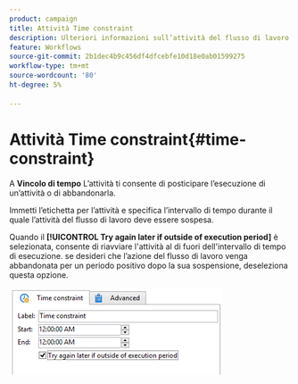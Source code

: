 ```yaml
---
product: campaign
title: Attività Time constraint
description: Ulteriori informazioni sull’attività del flusso di lavoro dei vincoli di tempo
feature: Workflows
source-git-commit: 2b1dec4b9c456df4dfcebfe10d18e0ab01599275
workflow-type: tm+mt
source-wordcount: '80'
ht-degree: 5%

---
```


# Attività Time constraint{#time-constraint}

A **Vincolo di tempo** L’attività ti consente di posticipare l’esecuzione di un’attività o di abbandonarla.

Immetti l’etichetta per l’attività e specifica l’intervallo di tempo durante il quale l’attività del flusso di lavoro deve essere sospesa.

Quando il **[!UICONTROL Try again later if outside of execution period]** è selezionata, consente di riavviare l&#39;attività al di fuori dell&#39;intervallo di tempo di esecuzione. se desideri che l’azione del flusso di lavoro venga abbandonata per un periodo positivo dopo la sua sospensione, deseleziona questa opzione.

![](assets/s_user_scheduled_wait.png)

